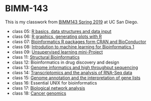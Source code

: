 # BIMM-143

This is my classwork from [BIMM143 Spring 2019](https://bioboot.github.io/bimm143_S19/) at UC San Diego.

- class 05: [R basics, data structures and data input](https://github.com/jmpark1400/bimm143/blob/master/class05/class05.html)
- class 06: [R graphics, generating plots with R](https://github.com/jmpark1400/bimm143/blob/master/class06/Class06.md)
- class 07: [Bioinformatics R packages form CRAN and BioConductor](https://github.com/jmpark1400/bimm143/blob/master/class07/class7.md)
- class 08: [Introdution to machine learning for Bioinformatics 1](https://github.com/jmpark1400/bimm143/blob/master/class08/class8.Rmd)
- class 09: [Unsupervised learning mini-Project](https://github.com/jmpark1400/bimm143/blob/master/Class09/class9.md)
- class 11: [Structural Bioinformatics](https://github.com/jmpark1400/bimm143/blob/master/class11/class11.md)
- class 12: Bioinformatics in drug discovery and design
- class 13: [Genome informatics and high throughput sequencing](https://github.com/jmpark1400/bimm143/blob/master/class13/class13.md)
- class 14: [Transcriptomics and the analysis of RNA-Seq data](https://github.com/jmpark1400/bimm143/blob/master/Class14/class14.Rmd)
- class 15: [Genome annotation and the interpretation of gene lists](https://github.com/jmpark1400/bimm143/blob/master/Class15/Class15.md)
- class 16: Essential UNIX for bioinformatics
- class 17: [Biological network analysis](https://github.com/jmpark1400/bimm143/blob/master/Class%2017/class17.Rmd)
- class 18: [Cancer genomics](https://github.com/jmpark1400/bimm143/blob/master/Class18/class18.md)
